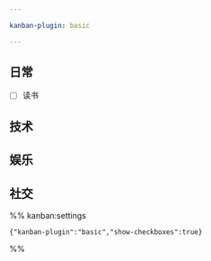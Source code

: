 ```yaml
---

kanban-plugin: basic

---
```


## 日常

- [ ] 读书


## 技术



## 娱乐



## 社交





%% kanban:settings
```
{"kanban-plugin":"basic","show-checkboxes":true}
```
%%